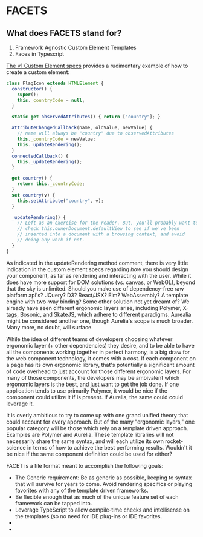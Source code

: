 # FACETS

## What does FACETS stand for?

1)  Framework Agnostic Custom Element Templates
2)  Faces in Typescript

[The v1 Custom Element specs](https://www.w3.org/TR/custom-elements/#custom-elements-autonomous-example) provides a rudimentary example of how to create a custom element:

```javascript
class FlagIcon extends HTMLElement {
  constructor() {
    super();
    this._countryCode = null;
  }

  static get observedAttributes() { return ["country"]; }

  attributeChangedCallback(name, oldValue, newValue) {
    // name will always be "country" due to observedAttributes
    this._countryCode = newValue;
    this._updateRendering();
  }
  connectedCallback() {
    this._updateRendering();
  }

  get country() {
    return this._countryCode;
  }
  set country(v) {
    this.setAttribute("country", v);
  }

  _updateRendering() {
    // Left as an exercise for the reader. But, you'll probably want to
    // check this.ownerDocument.defaultView to see if we've been
    // inserted into a document with a browsing context, and avoid
    // doing any work if not.
  }
}
```

As indicated in the updateRendering method comment, there is very little indication in the custom element specs regarding *how* you should design your component, as far as rendering and interacting with the user.  While it does have more support for DOM solutions (vs. canvas, or WebGL), beyond that the sky is unlimited.  Should you make use of dependency-free raw platform api's? JQuery? D3? React/JSX? Elm? WebAssembly?  A template engine with two-way binding?  Some other solution not yet dreamt of? We already have seen different ergonomic layers arise, including Polymer, X-tags, Bosonic, and SkateJS, which adhere to different paradigms.  Aurealia might be considered another one, though Aurelia's scope is much broader.  Many more, no doubt, will surface.

While the idea of different teams of developers choosing whatever ergonomic layer (+ other dependencies) they desire, and to be able to have all the components working together in perfect harmony, is a big draw for the web component technology, it comes with a cost.  If each component on a page has its own ergonomic library, that's potentially a significant amount of code overhead to just account for those different ergonomic layers.  For many of those components, the developers may be ambivalent which ergonomic layers is the best, and just want to get the job done.  If one application tends to use primarily Polymer, it would be nice if the component could utilize it if is present.  If Aurelia, the same could could leverage it.  

It is overly ambitious to try to come up with one grand unified theory that could account for every approach.  But of the many "ergonomic layers," one popular category will be those which rely on a template driven approach. Examples are Polymer and Aurelia.  These template libraries will not necessarily share the same syntax, and will each utilize its own rocket-science in terms of how to achieve the best performing results.  Wouldn't it be nice if the same component definition could be used for either?

FACET is a file format meant to accomplish the following goals:

* The Generic requirement:  Be as generic as possible, keeping to syntax that will survive for years to come.  Avoid rendering specifics or playing favorites with any of the template driven frameworks.
* Be flexible enough that as much of the unique feature set of each framework can be tapped into.
* Leverage TypeScript to allow compile-time checks and intellisense on the templates (so no need for IDE plug-ins or IDE favorites.
* 
* 



